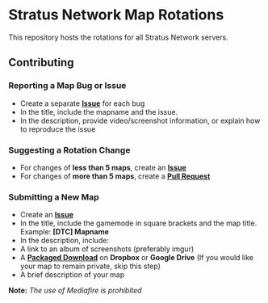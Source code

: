 # Stratus Network Map Rotations

This repository hosts the rotations for all Stratus Network servers.

## Contributing
### Reporting a Map Bug or Issue
- Create a separate **[Issue](https://github.com/StratusNetwork/Map-Rotations/issues)** for each bug
- In the title, include the mapname and the issue.
- In the description, provide video/screenshot information, or explain how to reproduce the issue

### Suggesting a Rotation Change
- For changes of **less than 5 maps**, create an **[Issue](https://github.com/StratusNetwork/Map-Rotations/issues)**
- For changes of **more than 5 maps**, create a **[Pull Request](https://github.com/StratusNetwork/Map-Rotations/pulls)**

### Submitting a New Map
- Create an **[Issue](https://github.com/StratusNetwork/Map-Rotations/issues)**
- In the title, include the gamemode in square brackets and the map title. Example: **[DTC] Mapname**
- In the description, include:
 - A link to an album of screenshots (preferably imgur)
 - A **[Packaged Download](http://docs.oc.tc/guides/packaging/cleaning_files)** on **Dropbox** or **Google Drive** (If you would like your map to remain private, skip this step)
- A brief description of your map

**Note:** *The use of Mediafire is prohibited*
